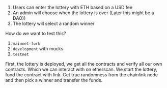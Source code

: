 1. Users can enter the lottery with ETH based on a USD fee
2. An admin will choose when the lottery is over (Later this might be a DAO))
3. The lottery will select a random winner

How do we want to test this?

1. `mainnet-fork`
2. `development` with mocks
3. `testnet`

First, the lottery is deployed, we get all the contracts and verify all our own contracts. Which we can interact with on etherscan.
We start the lottery, fund the contract with link. Get true randomness from the chainlink node and then pick a winner and transfer the funds.


